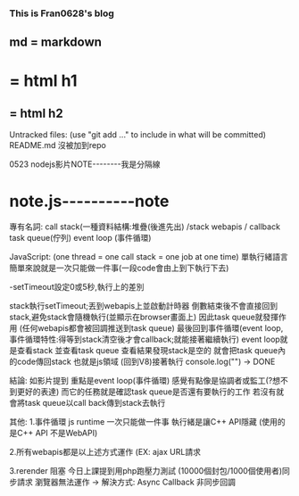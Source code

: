 ### This is Fran0628's blog 
## md = markdown 
# = html h1 
## = html h2

Untracked files:
  (use "git add <file>..." to include in what will be committed)
        README.md 
沒被加到repo

0523 nodejs影片NOTE--------我是分隔線

# note.js----------note

專有名詞:
call stack(一種資料結構:堆疊(後進先出) /stack webapis / callback task queue(佇列) 
event loop (事件循環)

JavaScript:
(one thread = one call stack = one job at one time)
單執行緒語言 簡單來說就是一次只能做一件事(一段code會由上到下執行下去)

-setTimeout設定0或5秒,執行上的差別

stack執行setTimeout;丟到webapis上並啟動計時器
倒數結束後不會直接回到stack,避免stack會隨機執行(並顯示在browser畫面上)
因此task queue就發揮作用 (任何webapis都會被回調推送到task queue)
最後回到事件循環(event loop,事件循環特性:得等到stack清空後才會callback;就能接著繼續執行)
event loop就是查看stack 並查看task queue
查看結果發現stack是空的 就會把task queue內的code傳回stack 
也就是js領域 (回到V8)接著執行 console.log("") -> DONE

結論:
如影片提到 重點是event loop(事件循環) 感覺有點像是協調者或監工(?想不到更好的表達)
而它的任務就是確認task queue是否還有要執行的工作 
若沒有就會將task queue以call back傳到stack去執行

其他: 
1.事件循環 
js runtime 一次只能做一件事
執行緒是讓C++ API隱藏
(使用的是C++ API 不是WebAPI)

2.所有webapis都是以上述方式運作 (EX: ajax URL請求 

3.rerender 阻塞 
今日上課提到用php跑壓力測試 (10000個封包/1000個使用者)同步請求 瀏覽器無法運作 
-> 解決方式: Async Callback 非同步回調

